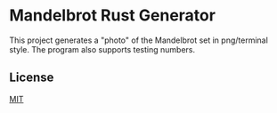 # Mandelbrot Rust Generator
This project generates a "photo" of the Mandelbrot set in png/terminal style. The program also supports testing numbers.

## License
[MIT](./LICENSE)